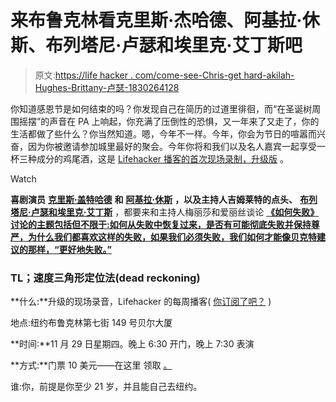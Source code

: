 # 来布鲁克林看克里斯·杰哈德、阿基拉·休斯、布列塔尼·卢瑟和埃里克·艾丁斯吧

> 原文:[https://life hacker . com/come-see-Chris-get hard-akilah-Hughes-Brittany-卢瑟-1830264128](https://lifehacker.com/come-see-chris-gethard-akilah-hughes-brittany-luse-1830264128)

你知道感恩节是如何结束的吗？你发现自己在简历的过道里徘徊，而“在圣诞树周围摇摆”的声音在 PA 上响起，你充满了压倒性的恐惧，又一年来了又走了，你的生活都做了些什么？你当然知道。嗯，今年不一样。今年，你会为节日的喧嚣而兴奋，因为你被邀请参加城里最好的聚会。今年你将和我们以及名人嘉宾一起享受一杯三种成分的鸡尾酒，这是 [Lifehacker 播客的首次现场录制，升级版](http://lifehacker.com/theshow) 。

Watch

**喜剧演员** [**克里斯·盖特哈德**](https://chrisgeth.com/) **和** [**阿基拉·休斯**](http://itsakilahobviously.com/) **，以及主持人吉姆莱特的点头、** [**布列塔尼·卢瑟和埃里克·艾丁斯**](https://lifehacker.com/were-the-nod-co-hosts-brittany-and-eric-and-this-is-ho-1827396339) ，都要来和主持人梅丽莎和爱丽丝谈论 [**《如何失败》讨论的主题包括但不限于:如何从失败中恢复过来，是否有可能彻底失败并保持尊严，为什么我们都喜欢这样的失败，如果我们必须失败，我们如何才能像贝克特建议的那样，“更好地失败。”**](https://lifehacker.com/tag/3-ingredient-happy-hour)

### TL；速度三角形定位法(dead reckoning)

**什么:**升级的现场录音，Lifehacker 的每周播客( [你订阅了吧？](https://itunes.apple.com/us/podcast/the-upgrade-by-lifehacker/id508117781?mt=2) )

地点:纽约布鲁克林第七街 149 号贝尔大厦

**时间:**11 月 29 日星期四。晚上 6:30 开门，晚上 7:30 表演

**方式:**门票 10 美元——在这里 领取 [。](https://www.thebellhouseny.com/event/1787334-how-fail-upgrade-live-brooklyn)

谁:你，前提是你至少 21 岁，并且能自己去纽约。
